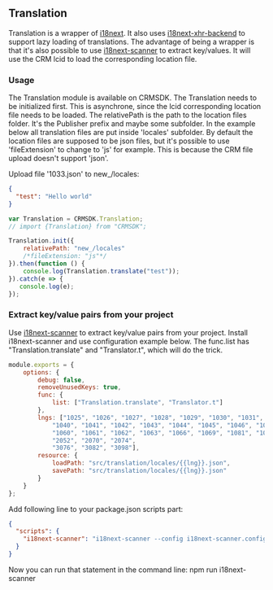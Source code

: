 
## Translation

Translation is a wrapper of [i18next](https://www.i18next.com/). It also uses [i18next-xhr-backend](https://github.com/i18next/i18next-xhr-backend) to support lazy loading of translations. The advantage of being a wrapper is that it's also possible to use [i18next-scanner](https://www.npmjs.com/package/i18next-scanner) to extract key/values.
It will use the CRM lcid to load the corresponding location file.

### Usage

The Translation module is available on CRMSDK.
The Translation needs to be initialized first. This is asynchrone, since the lcid corresponding location file needs to be loaded.
The relativePath is the path to the location files folder. It's the Publisher prefix and maybe some subfolder. 
In the example below all translation files are put inside 'locales' subfolder.
By default the location files are supposed to be json files, but it's possible to use 'fileExtension' to change to 'js' for example. This is because the CRM file upload doesn't support 'json'.

Upload file '1033.json' to new_/locales:
```json
{
  "test": "Hello world"
}
```

```javascript
var Translation = CRMSDK.Translation;
// import {Translation} from "CRMSDK";

Translation.init({
    relativePath: "new_/locales"
    /*fileExtension: "js"*/
}).then(function () {
    console.log(Translation.translate("test"));
}).catch(e => {
   console.log(e);
});
```

### Extract key/value pairs from your project
Use [i18next-scanner](https://www.npmjs.com/package/i18next-scanner) to extract key/value pairs from your project.
Install i18next-scanner and use configuration example below. The func.list has "Translation.translate" and "Translator.t", which will do the trick.


```javascript
module.exports = {
    options: {
        debug: false,
        removeUnusedKeys: true,
        func: {
            list: ["Translation.translate", "Translator.t"]
        },
        lngs: ["1025", "1026", "1027", "1028", "1029", "1030", "1031", "1032", "1033", "1035", "1036", "1037", "1038",
            "1040", "1041", "1042", "1043", "1044", "1045", "1046", "1048", "1049", "1050", "1051", "1053", "1054", "1055", "1057", "1058",
            "1060", "1061", "1062", "1063", "1066", "1069", "1081", "1086", "1087", "1110",
            "2052", "2070", "2074",
            "3076", "3082", "3098"],
        resource: {
            loadPath: "src/translation/locales/{{lng}}.json",
            savePath: "src/translation/locales/{{lng}}.json"
        }
    }
};
```

Add following line to your package.json scripts part:
```json
{
  "scripts": {
    "i18next-scanner": "i18next-scanner --config i18next-scanner.config.js src/**/*.js"
  }
}
```

Now you can run that statement in the command line: npm run i18next-scanner
